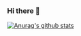 ### Hi there 👋
[![Anurag's github stats](https://github-readme-stats.vercel.app/api?username=kimyoungjae96)](https://github.com/anuraghazra/github-readme-stats)
<!--
**kimyoungjae96/kimyoungjae96** is a ✨ _special_ ✨ repository because its `README.md` (this file) appears on your GitHub profile.

Here are some ideas to get you started:

- 🔭 I’m currently working on ...
- 🌱 I’m currently learning ...
- 👯 I’m looking to collaborate on ...
- 🤔 I’m looking for help with ...
- 💬 Ask me about ...
- 📫 How to reach me: ...
- 😄 Pronouns: ...
- ⚡ Fun fact: ...
-->

